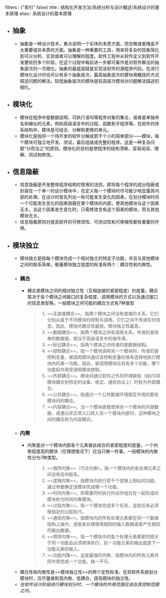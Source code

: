 filters:: {"索引" false}
title:: 结构化开发方法/系统分析与设计概述/系统设计的基本原理
alias:: 系统设计的基本原理

- ## 抽象
	- 抽象是一种设计技术，重点说明一个实体的本质方面，而忽略或者掩盖不太重要或非本质的方面。抽象是一种重要的工具，用来将复杂的现象简化到可以分析、实验或者可以理解的程度。软件工程中从软件定义到软件开发要经历多个阶段，在这个过程中每前进一步都可看作是对软件解法的抽象层次的一次细化。抽象的最底层就是实现该软件的源程序代码。在进行模块化设计时也可以有多个抽象层次，最高抽象层次的模块用概括的方式叙述问题的解法，较低抽象层次的模块是较高层次模块对问题解法描述的细化。
- ## 模块化
	- 模块在程序中是数据说明、可执行语句等程序对象的集合，或者是单独命名和编址的元素，例如高级语言中的过程、函数和子程序等。在软件的体系结构中，模块是可组合、分解和更换的单元。
	- 模块化是指将一个待开发的软件分解成若干个小的简单部分——模块，每个模块可独立地开发、测试，最后组装成完整的程序。这是一种复杂问题“分而治之”的原则。模块化的目的是使程序的结构清晰，容易阅读、理解、测试和修改。
- ## 信息隐蔽
	- 信息隐蔽是开发整体程序结构时使用的法则，即将每个程序的成分隐蔽或封装在一个单一的设计模块中，在定义每一个模块时尽可能少地显露其内部的处理。在设计时首先列出一些可能发生变化的因素，在划分模块时将一个可能发生变化的因素隐蔽在某个模块的内部，使其他模块与这个因素无关。当这个因素发生变化时，只需修改含有这个因素的模块，而与其他模块无关。
	- 信息隐蔽原则对提高软件的可修改性、可测试性和可移植性都有重要的作用。
- ## 模块独立
	- 模块独立是指每个模块完成一个相对独立的特定子功能，并且与其他模块之间的联系简单。衡量模块独立程度的标准有两个：耦合性和内聚性。
	- ### 耦合
		- 耦合是模块之间的相对独立性（互相连接的紧密程度）的度量。耦合取决于各个模块之间接口的复杂程度、调用模块的方式以及通过接口的信息类型等。一般模块之间可能的耦合方式有7种类型
		  > 1. ==无直接耦合==。指两个模块之间没有直接的关系，它们分别从属于不同模块的控制与调用，它们之间不传递任何信息。因此，模块间耦合性最弱，模块独立性最高。
		  > 2. ==数据耦合==。指两个模块之间有调用关系，传递的是简单的数据值，相当于高级语言中的值传递。
		  > 3. ==标记耦合==。指两个模块之间传递的是数据结构。
		  > 4. ==控制耦合==。指一个模块调用另一个模块时，传递的是控制变量，被调用模块通过该控制变量的值有选择地执行模块内的某一功能。因此，被调用模块应具有多个功能，哪个功能起作用受调用模块控制。
		  > 5. ==外部耦合==。模块间通过软件之外的环境联结（如I/O将模块耦合到特定的设备、格式、通信协议上）时称为外部耦合。
		  > 6. ==公共耦合==。指通过一个公共数据环境相互作用的那些模块间的耦合。
		  > 7. ==内容耦合==。当一个模块直接使用另一个模块的内部数据，或通过非正常入口转入另一个模块内部时，这种模块之间的耦合称为内容耦合。
	- ### 内聚
		- 内聚是对一个模块内部各个元素彼此结合的紧密程度的度量。一个内聚程度高的模块（在理想情况下）应当只做一件事。一般模块的内聚性分为7种类型。
		  > 1. ==偶然内聚==（巧合内聚）。指一个模块内的各处理元素之间没有任何联系。
		  > 2. ==逻辑内聚==。指模块内执行若干个逻辑上相似的功能，通过参数确定该模块完成哪一个功能。
		  > 3. ==时间内聚==。把需要同时执行的动作组合在一起形成的模块称为时间内聚模块。
		  > 4. ==过程内聚==。指一个模块完成多个任务，这些任务必须按指定的过程执行。
		  > 5. ==通信内聚==。指模块内的所有处理元素都在同一个数据结构上操作，或者各处理使用相同的输入数据或者产生相同的输出数据。
		  > 6. ==顺序内聚==。指一个模块中的各个处理元素都密切相关于同一功能且必须顺序执行，前一功能元素的输出就是下一功能元素的输入。
		  > 7. ==功能内聚==。这是最强的内聚，指模块内的所有元素共同作用完成一个功能，缺一不可。
	- 耦合性和内聚性是==模块独立性==的两个定性标准，在将软件系统划分模块时，应尽量做到高内聚、低耦合，提高模块的独立性。
	- _在软件设计阶段进行模块划分时，一个模块的作用范围应该在其控制范围之内。_